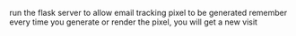 run the flask server to allow email tracking pixel to be generated
remember every time you generate or render the pixel, you will get a new visit